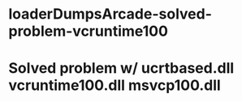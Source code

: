 # loaderDumpsArcade-solved-problem-vcruntime100

# Solved problem w/ ucrtbased.dll vcruntime100.dll msvcp100.dll
